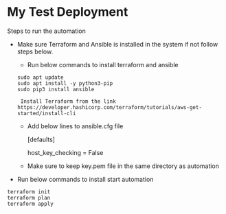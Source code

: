 
# My Test Deployment

Steps to run the automation

* Make sure Terraform and Ansible is installed in the system if not follow steps below.

  *    Run below commands to install terraform and ansible
       
      sudo apt update
      sudo apt install -y python3-pip
      sudo pip3 install ansible

       Install Terraform from the link 
      https://developer.hashicorp.com/terraform/tutorials/aws-get-started/install-cli

    * Add below lines to ansible.cfg file
      
      [defaults]

      host_key_checking = False

    * Make sure to keep key.pem file in the same directory as automation 

*    Run below commands to install start automation

    terraform init
    terraform plan 
    terraform apply
 

